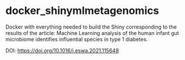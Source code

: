 # docker_shinymlmetagenomics
Docker with everything needed to build the Shiny corresponding to the results of the article: Machine Learning analysis of the human infant gut microbiome identifies influential species in type 1 diabetes.

DOI: https://doi.org/10.1016/j.eswa.2021.115648
